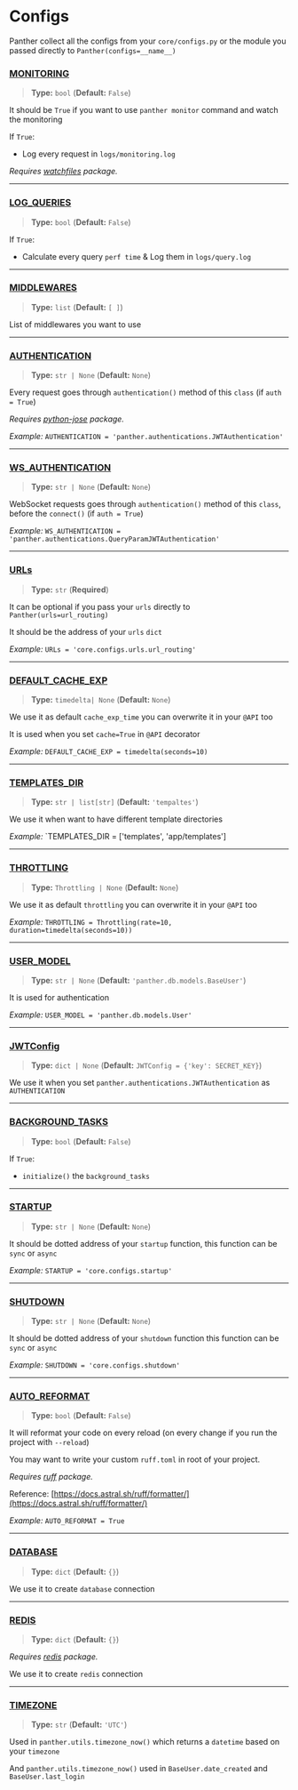 # Configs

Panther collect all the configs from your `core/configs.py` or the module you passed directly to `Panther(configs=__name__)`


### [MONITORING](https://pantherpy.github.io/monitoring)
> <b>Type:</b> `bool` (<b>Default:</b> `False`)
 
It should be `True` if you want to use `panther monitor` command
and watch the monitoring

If `True`:

- Log every request in `logs/monitoring.log`

_Requires [watchfiles](https://watchfiles.helpmanual.io) package._

---
### [LOG_QUERIES](https://pantherpy.github.io/log_queries)
> <b>Type:</b> `bool` (<b>Default:</b> `False`)

If `True`:

- Calculate every query `perf time` & Log them in `logs/query.log`

---
### [MIDDLEWARES](https://pantherpy.github.io/middlewares)
> <b>Type:</b> `list` (<b>Default:</b> `[ ]`)

List of middlewares you want to use

---
### [AUTHENTICATION](https://pantherpy.github.io/authentications)
> <b>Type:</b> `str | None` (<b>Default:</b> `None`)

Every request goes through `authentication()` method of this `class` (if `auth = True`)

_Requires [python-jose](https://python-jose.readthedocs.io/en/latest/) package._

_Example:_ `AUTHENTICATION = 'panther.authentications.JWTAuthentication'`

---
### [WS_AUTHENTICATION](https://pantherpy.github.io/authentications)
> <b>Type:</b> `str | None` (<b>Default:</b> `None`)

WebSocket requests goes through `authentication()` method of this `class`, before the `connect()` (if `auth = True`)

_Example:_ `WS_AUTHENTICATION = 'panther.authentications.QueryParamJWTAuthentication'`

---
### [URLs](https://pantherpy.github.io/urls)
> <b>Type:</b> `str` (<b>Required</b>)

It can be optional if you pass your `urls` directly to `Panther(urls=url_routing)`

It should be the address of your `urls` `dict`

_Example:_ `URLs = 'core.configs.urls.url_routing'`

---
### [DEFAULT_CACHE_EXP](https://pantherpy.github.io/caching)
> <b>Type:</b> `timedelta| None` (<b>Default:</b> `None`)

We use it as default `cache_exp_time` you can overwrite it in your `@API` too

It is used when you set `cache=True` in `@API` decorator

_Example:_ `DEFAULT_CACHE_EXP = timedelta(seconds=10)`

---
### [TEMPLATES_DIR](https://pantherpy.github.io/templates_dir)
> <b>Type:</b> `str | list[str]` (<b>Default:</b> `'tempaltes'`)

We use it when want to have different template directories

_Example:_ `TEMPLATES_DIR = ['templates', 'app/templates']

---
### [THROTTLING](https://pantherpy.github.io/throttling)
> <b>Type:</b> `Throttling | None` (<b>Default:</b> `None`)

We use it as default `throttling` you can overwrite it in your `@API` too

_Example:_ `THROTTLING = Throttling(rate=10, duration=timedelta(seconds=10))`

---
### [USER_MODEL](https://pantherpy.github.io/user_model)
> <b>Type:</b> `str | None` (<b>Default:</b> `'panther.db.models.BaseUser'`)

It is used for authentication

_Example:_ `USER_MODEL = 'panther.db.models.User'`

---
### [JWTConfig](https://pantherpy.github.io/jwt)
> <b>Type:</b> `dict | None` (<b>Default:</b> `JWTConfig = {'key': SECRET_KEY}`)

We use it when you set `panther.authentications.JWTAuthentication` as `AUTHENTICATION`

---
### [BACKGROUND_TASKS](https://pantherpy.github.io/background_tasks/)
> <b>Type:</b> `bool` (<b>Default:</b> `False`)

If `True`:

- `initialize()` the `background_tasks`

---
### [STARTUP](https://pantherpy.github.io/startup)
> <b>Type:</b> `str | None` (<b>Default:</b> `None`)

It should be dotted address of your `startup` function,
this function can be `sync` or `async`

_Example:_ `STARTUP = 'core.configs.startup'`

---
### [SHUTDOWN](https://pantherpy.github.io/shutdown)
> <b>Type:</b> `str | None` (<b>Default:</b> `None`)

It should be dotted address of your `shutdown` function
this function can be `sync` or `async`

_Example:_ `SHUTDOWN = 'core.configs.shutdown'`

---
### [AUTO_REFORMAT](https://pantherpy.github.io/auto_reformat)
> <b>Type:</b> `bool` (<b>Default:</b> `False`)

It will reformat your code on every reload (on every change if you run the project with `--reload`) 

You may want to write your custom `ruff.toml` in root of your project.

_Requires [ruff](https://docs.astral.sh/ruff/) package._

Reference: [https://docs.astral.sh/ruff/formatter/](https://docs.astral.sh/ruff/formatter/)

_Example:_ `AUTO_REFORMAT = True`

---
### [DATABASE](https://pantherpy.github.io/database)
> <b>Type:</b> `dict` (<b>Default:</b> `{}`)

We use it to create `database` connection

---
### [REDIS](https://pantherpy.github.io/redis)
> <b>Type:</b> `dict` (<b>Default:</b> `{}`)

_Requires [redis](https://redis-py.readthedocs.io/en/stable/) package._

We use it to create `redis` connection


---
### [TIMEZONE](https://pantherpy.github.io/timezone)
> <b>Type:</b> `str` (<b>Default:</b> `'UTC'`)

Used in `panther.utils.timezone_now()` which returns a `datetime` based on your `timezone`

And `panther.utils.timezone_now()` used in `BaseUser.date_created` and `BaseUser.last_login` 

